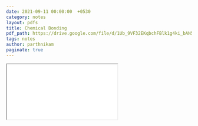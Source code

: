 ```yaml
---
date: 2021-09-11 00:00:00  +0530
category: notes
layout: pdfs
title: Chemical Bonding
pdf_path: https://drive.google.com/file/d/1Ub_9VF32EKqbchFBlk1g4ki_bAN5sYeY/preview?usp=sharing
tags: notes
author: parthnikam
paginate: true
---
```


<iframe class="embed-pdf" src="{{ page.pdf_path }}#toolbar=0" seamless="seamless" scrolling="no" style="overflow:hidden"></iframe>
